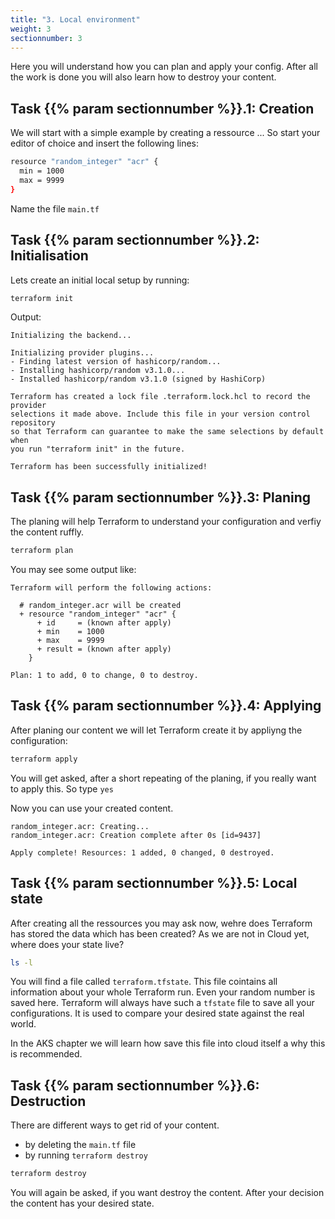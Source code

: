 ```yaml
---
title: "3. Local environment"
weight: 3
sectionnumber: 3
---
```


Here you will understand how you can plan and apply your config. After all the work is done you will also learn how to destroy your content.


## Task {{% param sectionnumber %}}.1: Creation

We will start with a simple example by creating a ressource ...
So start your editor of choice and insert the following lines:

```bash
resource "random_integer" "acr" {
  min = 1000
  max = 9999
}
```

Name the file `main.tf`


## Task {{% param sectionnumber %}}.2: Initialisation

Lets create an initial local setup by running:

```bash
terraform init
```

Output:

```
Initializing the backend...

Initializing provider plugins...
- Finding latest version of hashicorp/random...
- Installing hashicorp/random v3.1.0...
- Installed hashicorp/random v3.1.0 (signed by HashiCorp)

Terraform has created a lock file .terraform.lock.hcl to record the provider
selections it made above. Include this file in your version control repository
so that Terraform can guarantee to make the same selections by default when
you run "terraform init" in the future.

Terraform has been successfully initialized!
```


## Task {{% param sectionnumber %}}.3: Planing

The planing will help Terraform to understand your configuration and verfiy the content ruffly.

```bash
terraform plan
```

You may see some output like:

```
Terraform will perform the following actions:

  # random_integer.acr will be created
  + resource "random_integer" "acr" {
      + id     = (known after apply)
      + min    = 1000
      + max    = 9999
      + result = (known after apply)
    }

Plan: 1 to add, 0 to change, 0 to destroy.
```


## Task {{% param sectionnumber %}}.4: Applying

After planing our content we will let Terraform create it by appliyng the configuration:

```bash
terraform apply
```

You will get asked, after a short repeating of the planing, if you really want to apply this. So type `yes`

Now you can use your created content.

```
random_integer.acr: Creating...
random_integer.acr: Creation complete after 0s [id=9437]

Apply complete! Resources: 1 added, 0 changed, 0 destroyed.
```


## Task {{% param sectionnumber %}}.5: Local state

After creating all the ressources you may ask now, wehre does Terraform has stored the data which has been created? As we are not in Cloud yet, where does your state live?

```bash
ls -l
```

You will find a file called `terraform.tfstate`. This file cointains all information about your whole Terraform run. Even your random number is saved here. Terraform will always have such a `tfstate` file to save all your configurations. It is used to compare your desired state against the real world.

In the AKS chapter we will learn how save this file into cloud itself a why this is recommended.


## Task {{% param sectionnumber %}}.6: Destruction

There are different ways to get rid of your content.

* by deleting the `main.tf` file
* by running `terraform destroy`


```bash
terraform destroy
```

You will again be asked, if you want destroy the content. After your decision the content has your desired state.

